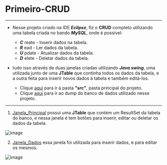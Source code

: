 # Primeiro-CRUD
---
* Nesse projeto criado na IDE **_Eclipse_**, fiz o **CRUD** completo utilizando uma tabela criada no bando **_MySQL_**, onde é possível:
   * **_C_** reate  - Inserir dados na tabela.
   * **_R_** ead    - Ler dados da tabela. 
   * **_U_** pdate  - Atualizar dados da tabela.
   * **_D_** elete  - Deletar dados da tabela.
   
 * tudo isso através de duas janelas criadas utilizando **_Java swing_**, uma utilizada junto de uma **JTable** que continha todos os dados da tabela, e a outra feita para inserir novos dados à tabela e também editá-los.
    * Clique [aqui](https://github.com/JaoVitorPeixoto/Primeiro-CRUD/tree/main/CRUD/src) para ir à pasta **_"src"_**, pasta principal do projeto. 
    * Clique [aqui](https://github.com/JaoVitorPeixoto/Primeiro-CRUD/tree/main/Dump_cadastro) para ir ao dump do banco de dados utilizado nesse projeto.
 
 ---
 1. [Janela_Principal](https://github.com/JaoVitorPeixoto/Primeiro-CRUD/blob/main/CRUD/src/Janelas/Janela_Principal.java) possui uma **JTable** que contém um ResultSet da tabela do banco, e nessa janela é tem botões para inserir, editar ou deletar os dados da tabela.
 
 ![image](https://user-images.githubusercontent.com/95388915/161607415-4f85a1a6-4125-4ed6-97af-889f071004e2.png)
 
 2. [Janela_Dados](https://github.com/JaoVitorPeixoto/Primeiro-CRUD/blob/main/CRUD/src/Janelas/Janela_Dados.java) essa janela foi utilizada para inserir dados, e para editar os mesmos.
 
 ![image](https://user-images.githubusercontent.com/95388915/161607843-53cc9d58-c5ff-4d33-a38f-4c088d36a62b.png)

